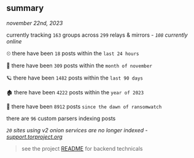 
## summary
_november 22nd, 2023_

currently tracking `163` groups across `299` relays & mirrors - _`108` currently online_

⏲ there have been `18` posts within the `last 24 hours`

🦈 there have been `309` posts within the `month of november`

🪐 there have been `1482` posts within the `last 90 days`

🏚 there have been `4222` posts within the `year of 2023`

🦕 there have been `8912` posts `since the dawn of ransomwatch`

there are `96` custom parsers indexing posts

_`20` sites using v2 onion services are no longer indexed - [support.torproject.org](https://support.torproject.org/onionservices/v2-deprecation/)_

> see the project [README](https://github.com/joshhighet/ransomwatch#ransomwatch--) for backend technicals
